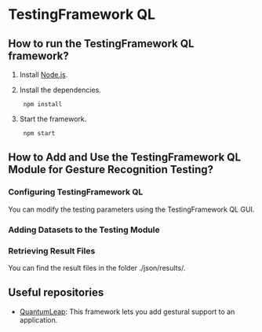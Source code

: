 # TestingFramework QL
## How to run the TestingFramework QL framework?
1. Install [Node.js](https://nodejs.org/en/download/).
2. Install the dependencies.

        npm install
    
3. Start the framework.

        npm start


## How to Add and Use the TestingFramework QL Module for Gesture Recognition Testing?
### Configuring TestingFramework QL
You can modify the testing parameters using the TestingFramework QL GUI.

### Adding Datasets to the Testing Module

### Retrieving Result Files
You can find the result files in the folder ./json/results/.
    
## Useful repositories
* [QuantumLeap](https://github.com/sluyters/QuantumLeap): This framework lets you add gestural support to an application.

